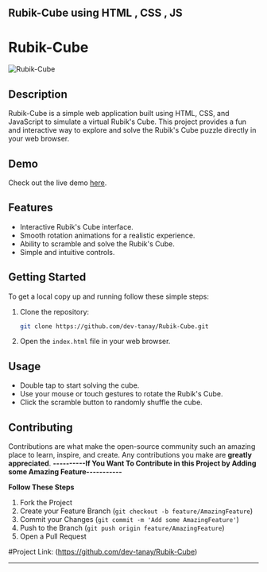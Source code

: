 
## Rubik-Cube using HTML , CSS , JS

# Rubik-Cube

![Rubik-Cube](https://raw.githubusercontent.com/dev-tanay/Rubik-Cube/main/assets/rubik-cube.png)

## Description

Rubik-Cube is a simple web application built using HTML, CSS, and JavaScript to simulate a virtual Rubik's Cube. This project provides a fun and interactive way to explore and solve the Rubik's Cube puzzle directly in your web browser.

## Demo

Check out the live demo [here](https://dev-tanay.github.io/Rubik-Cube/).

## Features

- Interactive Rubik's Cube interface.
- Smooth rotation animations for a realistic experience.
- Ability to scramble and solve the Rubik's Cube.
- Simple and intuitive controls.

## Getting Started

To get a local copy up and running follow these simple steps:

1. Clone the repository:

   ```sh
   git clone https://github.com/dev-tanay/Rubik-Cube.git
   ```

2. Open the `index.html` file in your web browser.

## Usage

- Double tap to start solving the cube.
- Use your mouse or touch gestures to rotate the Rubik's Cube.
- Click the scramble button to randomly shuffle the cube.

## Contributing

Contributions are what make the open-source community such an amazing place to learn, inspire, and create. Any contributions you make are **greatly appreciated**.
**----------If You Want To Contribute in this Project by Adding some Amazing Feature-----------**

**Follow These Steps**

1. Fork the Project
2. Create your Feature Branch (`git checkout -b feature/AmazingFeature`)
3. Commit your Changes (`git commit -m 'Add some AmazingFeature'`)
4. Push to the Branch (`git push origin feature/AmazingFeature`)
5. Open a Pull Request

#Project Link: (https://github.com/dev-tanay/Rubik-Cube)

---
